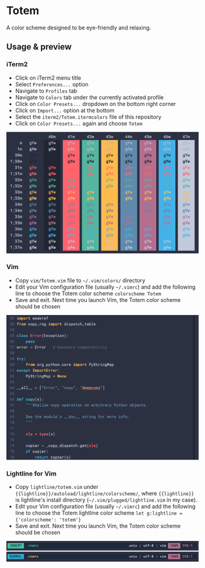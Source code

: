 # Totem

A color scheme designed to be eye-friendly and relaxing.

## Usage & preview

### iTerm2

* Click on iTerm2 menu title
* Select `Preferences...` option
* Navigate to `Profiles` tab
* Navigate to `Colors` tab under the currently activated profile
* Click on `Color Presets...` dropdown on the bottom right corner
* Click on `Import...` option at the bottom
* Select the `iterm2/Totem.itermcolors` file of this repository
* Click on `Color Presets...` again and choose `Totem`

![image](screenshots/iterm.png)

### Vim

* Copy `vim/Totem.vim` file to `~/.vim/colors/` directory
* Edit your Vim configuration file (usually `~/.vimrc`) and add the following
  line to choose the Totem color scheme `colorscheme Totem`
* Save and exit. Next time you launch Vim, the Totem color scheme should be
  chosen

![image](screenshots/vim.png)

### Lightline for Vim

* Copy `lightline/totem.vim` under
  `{{lightline}}/autoload/lightline/colorscheme/`, where `{{lightline}}` is
  lightline's install directory (`~/.vim/plugged/lightline.vim` in my case).
* Edit your Vim configuration file (usually `~/.vimrc`) and add the following
  line to choose the Totem lightline color scheme
  `let g:lightline = {'colorscheme': 'totem'}`
* Save and exit. Next time you launch Vim, the Totem color scheme should be
  chosen

![image](screenshots/lightline-1.png)
![image](screenshots/lightline-2.png)
